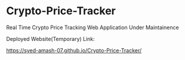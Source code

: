 # Crypto-Price-Tracker
Real Time Crypto Price Tracking Web Application Under Maintainence


Deployed Website(Temporary) Link:

https://syed-amash-07.github.io/Crypto-Price-Tracker/
